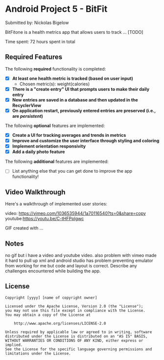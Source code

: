 # Android Project 5 - BitFit

Submitted by: Nickolas Bigelow

BitFitone is a health metrics app that allows users to track ... [TODO] 

Time spent: 72 hours spent in total

## Required Features

The following **required** functionality is completed:

- [x] **At least one health metric is tracked (based on user input)**
  - Chosen metric(s): weight(calories)
- [x] **There is a "create entry" UI that prompts users to make their daily entry**
- [x] **New entries are saved in a database and then updated in the RecyclerView**
- [x] **On application restart, previously entered entries are preserved (i.e., are *persistent*)**
 
The following **optional** features are implemented:

- [x] **Create a UI for tracking averages and trends in metrics**
- [x] **Improve and customize the user interface through styling and coloring**
- [x] **Implement orientation responsivity**
- [x] **Add a daily photo feature**

The following **additional** features are implemented:

- [ ] List anything else that you can get done to improve the app functionality!

## Video Walkthrough

Here's a walkthrough of implemented user stories:

video: https://vimeo.com/1036535944/1a70116540?ts=0&share=copy
youtube:https://youtu.be/C-tHFPplgwc

<!-- Replace this with whatever GIF tool you used! -->
GIF created with ...  
<!-- Recommended tools:
[Kap](https://getkap.co/) for macOS
[ScreenToGif](https://www.screentogif.com/) for Windows
[peek](https://github.com/phw/peek) for Linux. -->

## Notes
no gif but i have a video and youtube video. also problem with vimeo made it hard to pull up xml and android studio has problem preventing emulator from working for me but code and layout is correct.
Describe any challenges encountered while building the app.

## License

    Copyright [yyyy] [name of copyright owner]

    Licensed under the Apache License, Version 2.0 (the "License");
    you may not use this file except in compliance with the License.
    You may obtain a copy of the License at

        http://www.apache.org/licenses/LICENSE-2.0

    Unless required by applicable law or agreed to in writing, software
    distributed under the License is distributed on an "AS IS" BASIS,
    WITHOUT WARRANTIES OR CONDITIONS OF ANY KIND, either express or implied.
    See the License for the specific language governing permissions and
    limitations under the License.

